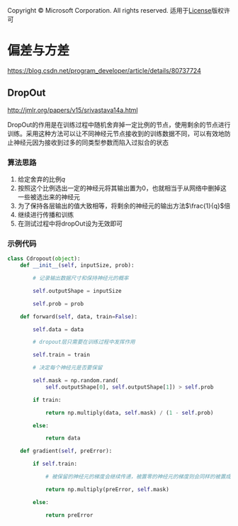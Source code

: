 Copyright © Microsoft Corporation. All rights reserved.
  适用于[License](https://github.com/Microsoft/ai-edu/blob/master/LICENSE.md)版权许可

# 偏差与方差



https://blog.csdn.net/program_developer/article/details/80737724



## DropOut


http://jmlr.org/papers/v15/srivastava14a.html

DropOut的作用是在训练过程中随机舍弃掉一定比例的节点，使用剩余的节点进行训练。采用这种方法可以让不同神经元节点接收到的训练数据不同，可以有效地防止神经元因为接收到过多的同类型参数而陷入过拟合的状态

### 算法思路

   1. 给定舍弃的比例$q$
   2. 按照这个比例选出一定的神经元将其输出置为0，也就相当于从网络中删掉这一些被选出来的神经元
   3. 为了保持各层输出的值大致相等，将剩余的神经元的输出方法$\frac{1}{q}$倍
   4. 继续进行传播和训练
   5. 在测试过程中将dropOut设为无效即可

### 示例代码

```python
class Cdropout(object):
    def __init__(self, inputSize, prob):

        # 记录输出数据尺寸和保持神经元的概率

        self.outputShape = inputSize

        self.prob = prob

    def forward(self, data, train=False):

        self.data = data

        # dropout层只需要在训练过程中发挥作用

        self.train = train

        # 决定每个神经元是否要保留

        self.mask = np.random.rand(
            self.outputShape[0], self.outputShape[1]) > self.prob

        if train:

            return np.multiply(data, self.mask) / (1 - self.prob)

        else:

            return data

    def gradient(self, preError):

        if self.train:

            # 被保留的神经元的梯度会继续传递，被置零的神经元的梯度则会同样的被置成零

            return np.multiply(preError, self.mask)

        else:

            return preError
```